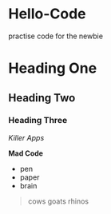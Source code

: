 # Hello-Code
practise code for the newbie

# Heading One

## Heading Two

### Heading Three

_Killer Apps_

**Mad Code**

- pen
- paper
- brain

>cows
>goats
>rhinos
